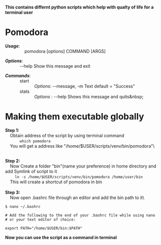 **This contains differnt python scripts which help with qualty of life for a terminal user**


# **Pomodora**

***Usage***:\
&nbsp; &nbsp; &nbsp; &nbsp; &nbsp; &nbsp; &nbsp; &nbsp; pomodora [options] COMMAND [ARGS]

***Options***: \
&nbsp; &nbsp; &nbsp; &nbsp; &nbsp; &nbsp; --help Show this message and exit
          
***Commands***:\
&nbsp; &nbsp; &nbsp; &nbsp; &nbsp; &nbsp; start \
&nbsp; &nbsp; &nbsp; &nbsp; &nbsp; &nbsp; &nbsp; &nbsp; &nbsp; &nbsp; &nbsp; &nbsp;  *Options*:    --message, -m Text     default = "Success"\
&nbsp; &nbsp; &nbsp; &nbsp; &nbsp; &nbsp; stats\
&nbsp; &nbsp; &nbsp; &nbsp; &nbsp; &nbsp; &nbsp; &nbsp; &nbsp; &nbsp; &nbsp; &nbsp; *Options* :    --help Shows this message and quits\&nbsp; &nbsp; &nbsp; &nbsp; &nbsp; &nbsp; 


# **Making them executable globally**

**Step 1:**\
&nbsp; &nbsp; Obtain address of the script by using terminal command\
&nbsp; &nbsp; &nbsp; &nbsp; &nbsp; &nbsp; ``` which pomodora ``` \
&nbsp; &nbsp; You will get a address like "/home/$USER/scripts/venv/bin/pomodora"\

\
**Step 2:**\
&nbsp; &nbsp; Now Create a folder "bin"(name your preference) in home directory and add Symlink of script to it\
&nbsp; &nbsp; &nbsp; &nbsp; ` ln -s /home/$USER/scripts/venv/bin/pomodora /home/user/bin ` \
&nbsp; &nbsp; This will create a shortcut of pomodora in bin\
\
**Step 3:**\
&nbsp; &nbsp; Now open .bashrc file through an editor and add the bin path to it\
```
$ nano ~/.bashrc

# Add the following to the end of your .bashrc file while using nano
# or your text editor of choice:

export PATH="/home/$USER/bin:$PATH" 

```
**Now you can use the script as a command in terminal**

